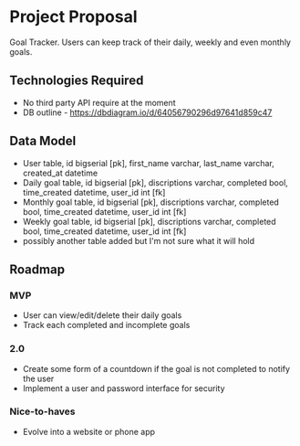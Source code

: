 # Project Proposal
Goal Tracker. Users can keep track of their daily, weekly and even monthly goals. 

## Technologies Required
- No third party API require at the moment
- DB outline - https://dbdiagram.io/d/64056790296d97641d859c47

## Data Model
- User table, id bigserial [pk], first_name varchar, last_name varchar, created_at datetime
- Daily goal table, id bigserial [pk], discriptions varchar, completed bool, time_created datetime, user_id int [fk]
- Monthly goal table, id bigserial [pk], discriptions varchar, completed bool, time_created datetime, user_id int [fk]
- Weekly goal table, id bigserial [pk], discriptions varchar, completed bool, time_created datetime, user_id int [fk]
- possibly another table added but I'm not sure what it will hold

## Roadmap

### MVP
- User can view/edit/delete their daily goals
- Track each completed and incomplete goals
 

### 2.0
- Create some form of a countdown if the goal is not completed to notify the user
- Implement a user and password interface for security

### Nice-to-haves
- Evolve into a website or phone app
